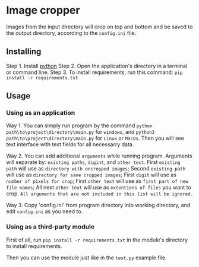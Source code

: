 # Image cropper

Images from the input directory will crop on top and bottom and be saved to
the output directory, according to the `config.ini` file.

## Installing

Step 1. Install [python](python.org)
Step 2. Open the application's directory in a terminal or command line.
Step 3. To install requirements, run this command: `pip install -r requirements.txt`

## Usage

### Using as an application

Way 1. You can simply run program by the command `python path\to\project\directory\main.py` for `windows`,
        and `python3 path\to\project\directory\main.py` for `Linux` or `MacOs`.
        Then you will see text interface with text fields for all necessarry data.

Way 2. You can add additional `arguments` while running program.
        Arguments will separate by: `existing paths`, `digint`, and `other text`.
        First `existing path` will use as `directory with oncropped images`;
        Second `existing path` will use as `directory for save cropped images`;
        First `digit` will use as `number of pixels for crop`;
        First `other text` will use as `first part of new file names`;
        All next `other text` will use as `extentions of files` you want to crop.
    `All arguments that are not included in this list will be ignored.`

Way 3. Copy 'config.ini' from program directory into working directory,
        and edit `config.ini` as you need to.

### Using as a third-party module

First of all, run `pip install -r requirements.txt` in the module's directory to install requirements.

Then you can use the module just like in the `test.py` example file.
